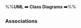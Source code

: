 <link rel="stylesheet" href="{{baseUrl}}/css/textbook.css">

<div class="website-content">

%%**UML :arrow_right: Class Diagrams :arrow_right:**%%

### Associations

<div id="main">

<include src="./basic/embed.md" />
<include src="./navigability/embed.md" />
<include src="./roles/embed.md" />
<include src="./labels/embed.md" />
<include src="./multiplicity/embed.md" />

</div>
</div>
